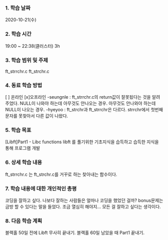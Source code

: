 ### 1. 학습 날짜 
2020-10-21(수)

### 2. 학습 시간
19:00 ~ 22:38(클러스터) 3h

### 3. 학습 범위 및 주제
ft_strrchr.c 
ft_strchr.c

### 4. 동료 학습 방법 
[ ] 온라인 [x]오프라인 
-seungnle : ft_strrchr.c의 return값이 잘못됬다는 것을 알려주었다. NULL이 나와야 하는데 아무것도 안나오는 경우. 아무것도 안나와야 하는데 NULL이 나오는 경우.
-hyeyoo : ft_strchr과 ft_strrchr은 다르다. strrchr에서 첫번째 문자를 못찾아서 다른 값이 나왔다.

### 5. 학습 목표
[Libft]Part1 - Libc functions 
libft 를 풀기위한 기초지식을 습득하고 습득한 지식을 통해 프로그램 개발

### 6. 상세 학습 내용
ft_strrchr.c 는 ft_strchr.c를 거꾸로 하는 찾아내는 함수이다.

### 7. 학습 내용에 대한 개인적인 총평
코딩을 잘하고 싶다. 나보다 잘하는 사람들은 얼마나 코딩을 했었던 걸까? bonus문제는 금방 할 수 있다는 말을 들었다. 조금 열심히 해야지... 모든 걸 잘하고 싶다는 생각이다.

### 8. 다음 학습 계획
 블랙홀 50일 전에 Libft 무사히 끝내기.
 블랙홀 60일 남았을 때 Part1 끝내기.
 